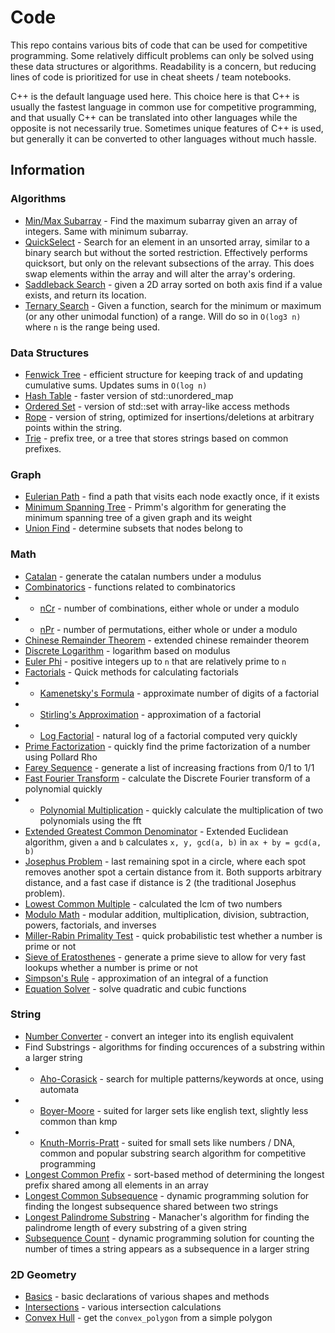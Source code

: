 # Code

This repo contains various bits of code that can be used for competitive programming. Some relatively difficult problems can only be solved using these data structures or algorithms. Readability is a concern, but reducing lines of code is prioritized for use in cheat sheets / team notebooks.

C++ is the default language used here. This choice here is that C++ is usually the fastest language in common use for competitive programming, and that usually C++ can be translated into other languages while the opposite is not necessarily true. Sometimes unique features of C++ is used, but generally it can be converted to other languages without much hassle.

## Information

### Algorithms

* [Min/Max Subarray](./snippets/algorithm/minmax_subarray.cpp) - Find the maximum subarray given an array of integers. Same with minimum subarray.
* [QuickSelect](./snippets/algorithm/quickselect.cpp) - Search for an element in an unsorted array, similar to a binary search but without the sorted restriction. Effectively performs quicksort, but only on the relevant subsections of the array. This does swap elements within the array and will alter the array's ordering.
* [Saddleback Search](./snippets/algorithm/saddleback_seach.cpp) - given a 2D array sorted on both axis find if a value exists, and return its location.
* [Ternary Search](./snippets/algorithm/ternary_search.cpp) - Given a function, search for the minimum or maximum (or any other unimodal function) of a range. Will do so in `O(log3 n)` where `n` is the range being used.

### Data Structures

* [Fenwick Tree](./snippets/data_structures/fenwick.cpp) - efficient structure for keeping track of and updating cumulative sums. Updates sums in `O(log n)`
* [Hash Table](./snippets/data_structures/hashtable.cpp) - faster version of std::unordered_map
* [Ordered Set](./snippets/data_structures/ordered_set.cpp) - version of std::set with array-like access methods
* [Rope](./snippets/data_structures/rope.cpp) - version of string, optimized for insertions/deletions at arbitrary points within the string.
* [Trie](./snippets/data_structure/trie.cpp) - prefix tree, or a tree that stores strings based on common prefixes.

### Graph

* [Eulerian Path](./snippets/graph/eulerian_path.cpp) - find a path that visits each node exactly once, if it exists
* [Minimum Spanning Tree](./snippets/graph/mst.cpp) - Primm's algorithm for generating the minimum spanning tree of a given graph and its weight
* [Union Find](./snippets/graph/union_find.cpp) - determine subsets that nodes belong to

### Math

* [Catalan](./snippets/math/catalan.cpp) - generate the catalan numbers under a modulus
* [Combinatorics](./snippets/math/combinatorics.cpp) - functions related to combinatorics
* * [nCr](./snippets/math/combinatorics.cpp) - number of combinations, either whole or under a modulo
* * [nPr](./snippets/math/combinatorics.cpp) - number of permutations, either whole or under a modulo
* [Chinese Remainder Theorem](./snippets/math/crt.cpp) - extended chinese remainder theorem
* [Discrete Logarithm](./snippets/math/discretelog.cpp) - logarithm based on modulus
* [Euler Phi](./snippets/math/euler_totient.cpp) - positive integers up to `n` that are relatively prime to `n`
* [Factorials](./snippets/math/factorial.cpp) - Quick methods for calculating factorials
* * [Kamenetsky's Formula](./snippets/math/factorial.cpp) - approximate number of digits of a factorial
* * [Stirling's Approximation](./snippets/math/factorial.cpp) - approximation of a factorial
* * [Log Factorial](./snippets/math/factorial.cpp) - natural log of a factorial computed very quickly
* [Prime Factorization](./snippets/math/factorization.cpp) - quickly find the prime factorization of a number using Pollard Rho
* [Farey Sequence](./snippets/math/farey.cpp) - generate a list of increasing fractions from 0/1 to 1/1
* [Fast Fourier Transform](./snippets/math/fft.cpp) - calculate the Discrete Fourier transform of a polynomial quickly
* * [Polynomial Multiplication](./snippets/math/fft.cpp) - quickly calculate the multiplication of two polynomials using the fft
* [Extended Greatest Common Denominator](./snippets/math/gcd.cpp) - Extended Euclidean algorithm, given `a` and `b` calculates `x, y, gcd(a, b)` in `ax + by = gcd(a, b)`
* [Josephus Problem](./snippets/math/josephus.cpp) - last remaining spot in a circle, where each spot removes another spot a certain distance from it. Both supports arbitrary distance, and a fast case if distance is 2 (the traditional Josephus problem).
* [Lowest Common Multiple](./snippets/math/lcm.cpp) - calculated the lcm of two numbers
* [Modulo Math](./snippets/math/modulo.cpp) - modular addition, multiplication, division, subtraction, powers, factorials, and inverses
* [Miller-Rabin Primality Test](./snippets/math/prime_check.cpp) - quick probabilistic test whether a number is prime or not
* [Sieve of Eratosthenes](./snippets/math/prime_sieve.cpp) - generate a prime sieve to allow for very fast lookups whether a number is prime or not
* [Simpson's Rule](./snippets/math/simpsons.cpp) - approximation of an integral of a function
* [Equation Solver](./snippets/math/solve_equations.cpp) - solve quadratic and cubic functions

### String

* [Number Converter](./snippets/string/int_to_english.cpp) - convert an integer into its english equivalent
* Find Substrings - algorithms for finding occurences of a substring within a larger string
* * [Aho-Corasick](./snippets/string/aho_corasick.cpp) - search for multiple patterns/keywords at once, using automata
* * [Boyer-Moore](./snippets/string/boyer_moore.cpp) - suited for larger sets like english text, slightly less common than kmp
* * [Knuth-Morris-Pratt](./snippets/string/kmp.cpp) - suited for small sets like numbers / DNA, common and popular substring search algorithm for competitive programming
* [Longest Common Prefix](./snippets/string/lcp.cpp) - sort-based method of determining the longest prefix shared among all elements in an array
* [Longest Common Subsequence](./snippets/string/lcs.cpp) - dynamic programming solution for finding the longest subsequence shared between two strings
* [Longest Palindrome Substring](./snippets/string/manacher.cpp) - Manacher's algorithm for finding the palindrome length of every substring of a given string
* [Subsequence Count](./snippets/string/subsequence.cpp) - dynamic programming solution for counting the number of times a string appears as a subsequence in a larger string

### 2D Geometry

* [Basics](./snippets/2D_geometry/shapes.cpp) - basic declarations of various shapes and methods
* [Intersections](./snippets/2D_geometry/intersection.cpp) - various intersection calculations
* [Convex Hull](./snippets/2D_geometry/convexhull.cpp) - get the `convex_polygon` from a simple polygon
